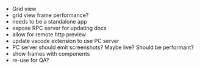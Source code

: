 - Grid view
- grid view frame performance? 
- needs to be a standalone app
- expose RPC server for updating docs
- allow for remote http preview
- update vscode extension to use PC server
- PC server should emit screenshots? Maybe live? Should be performant?
- show frames with components
- re-use for QA?